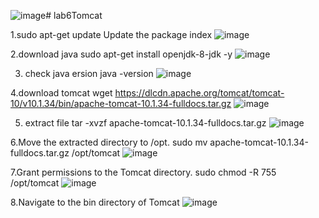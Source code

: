 ![image](https://github.com/user-attachments/assets/e6bc903b-1bbb-4d1c-9fa0-2acf3d5ae8fb)# lab6Tomcat

1.sudo apt-get update
Update the package index
![image](https://github.com/user-attachments/assets/4ce4b0d1-5c4e-4624-82c2-0247946e3c53)

2.download java sudo apt-get install openjdk-8-jdk -y
![image](https://github.com/user-attachments/assets/b66a41f0-0115-46b9-8326-e583292e32f6)

3. check java ersion java -version
   ![image](https://github.com/user-attachments/assets/0229b6a0-9f67-44ec-984e-5683bd5607cb)

4.download tomcat wget https://dlcdn.apache.org/tomcat/tomcat-10/v10.1.34/bin/apache-tomcat-10.1.34-fulldocs.tar.gz
![image](https://github.com/user-attachments/assets/fb44b3a4-6760-4477-a2b0-12b6c1977ec2)

5. extract file  tar -xvzf apache-tomcat-10.1.34-fulldocs.tar.gz
![image](https://github.com/user-attachments/assets/5f62016e-aabe-4366-b195-c7d0af49acc9)

6.Move the extracted directory to /opt.  sudo mv apache-tomcat-10.1.34-fulldocs.tar.gz /opt/tomcat
![image](https://github.com/user-attachments/assets/7bf63d43-e02c-4753-ab6d-2a688b9110e7)

7.Grant permissions to the Tomcat directory. sudo chmod -R 755 /opt/tomcat
![image](https://github.com/user-attachments/assets/ad2b1880-605d-4111-be69-2caf3d8f2356)

8.Navigate to the bin directory of Tomcat
![image](https://github.com/user-attachments/assets/7a883ff1-eb1f-4052-8413-c5d6dfc2f429)
